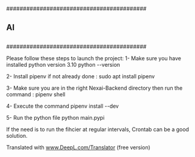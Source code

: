 ##########################################
##                                      ##
##                  AI                  ##
##                                      ##
##########################################

Please follow these steps to launch the project:
1- Make sure you have installed python version 3.10 
    python --version

2- Install pipenv if not already done :
    sudo apt install pipenv

3- Make sure you are in the right Nexai-Backend directory then run the command :
    pipenv shell

4- Execute the command
    pipenv install --dev

5- Run the python file
    python main.pypi

If the need is to run the fihcier at regular intervals, Crontab can be a good solution.

Translated with www.DeepL.com/Translator (free version)
